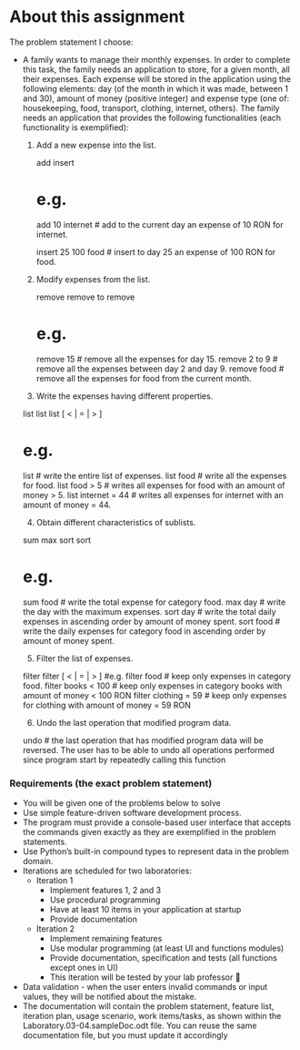# About this assignment
The problem statement I choose:

* A family wants to manage their monthly expenses. In order to complete this task, the family needs an
application to store, for a given month, all their expenses. Each expense will be stored in the
application using the following elements: day (of the month in which it was made, between 1 and 30),
amount of money (positive integer) and expense type (one of: housekeeping, food, transport,
clothing, internet, others). The family needs an application that provides the following functionalities
(each functionality is exemplified):

   
   1. Add a new expense into the list.
    
    
        add <sum> <category>
        insert <day> <sum> <category>
        
        # e.g.
        
        add 10 internet # add to the current day an expense of 10 RON for internet.
        
        insert 25 100 food # insert to day 25 an expense of 100 RON for food.
    
    
   2. Modify expenses from the list.
   
    
        remove <day>
        remove <start day> to <end day>
        remove <category>
     
        # e.g.
        remove 15 # remove all the expenses for day 15.
        remove 2 to 9 # remove all the expenses between day 2 and day 9.
        remove food # remove all the expenses for food from the current month.
   3. Write the expenses having different properties.
   
   
    list
    list <category>
    list <category> [ < | = | > ] <value>
    # e.g.
    list # write the entire list of expenses.
    list food # write all the expenses for food.
    list food > 5 # writes all expenses for food with an amount of money > 5.
    list internet = 44 # writes all expenses for internet with an amount of money = 44.
    
    
   4. Obtain different characteristics of sublists.
   
    sum <category>
    max <day>
    sort <day>
    sort <category>
    # e.g.
    sum food # write the total expense for category food.
    max day # write the day with the maximum expenses.
    sort day # write the total daily expenses in ascending order by amount of money spent.
    sort food # write the daily expenses for category food in ascending order by amount of money spent.
    
   5. Filter the list of expenses.
   
    filter <category>
    filter <category> [ < | = | > ] <value>
    #e.g.
    filter food # keep only expenses in category food.
    filter books < 100 # keep only expenses in category books with amount of money < 100 RON
    filter clothing = 59 # keep only expenses for clothing with amount of money = 59 RON
   
   6. Undo the last operation that modified program data.
    
    undo # the last operation that has modified program data will be reversed. The user has to be able to undo all operations performed since program start by repeatedly calling this function
### Requirements (the exact problem statement)
* You will be given one of the problems below to solve
* Use simple feature-driven software development process.
* The program must provide a console-based user interface that accepts the commands given
exactly as they are exemplified in the problem statements.
* Use Python’s built-in compound types to represent data in the problem domain.
* Iterations are scheduled for two laboratories:
    * Iteration 1
        * Implement features 1, 2 and 3
        * Use procedural programming
        * Have at least 10 items in your application at startup
        * Provide documentation
    * Iteration 2
        * Implement remaining features
        * Use modular programming (at least UI and functions modules)
        * Provide documentation, specification and tests (all functions except ones in UI)
        * This iteration will be tested by your lab professor 
* Data validation - when the user enters invalid commands or input values, they will be notified
about the mistake.
* The documentation will contain the problem statement, feature list, iteration plan, usage
scenario, work items/tasks, as shown within the Laboratory.03-04.sampleDoc.odt file. You can
reuse the same documentation file, but you must update it accordingly
